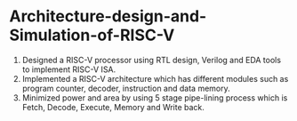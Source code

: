 # Architecture-design-and-Simulation-of-RISC-V
1. Designed a RISC-V processor using RTL design, Verilog and EDA tools to implement RISC-V ISA. 
2. Implemented a RISC-V architecture which has different modules such as program counter, decoder, instruction and data memory.
3. Minimized power and area by using 5 stage pipe-lining process which is Fetch, Decode, Execute, Memory and Write back.
